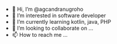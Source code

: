 - 👋 Hi, I’m @agcandranugroho
- 👀 I’m interested in software developer
- 🌱 I’m currently learning kotlin, java, PHP
- 💞️ I’m looking to collaborate on ...
- 📫 How to reach me ...

<!---
agcandranugroho/agcandranugroho is a ✨ special ✨ repository because its `README.md` (this file) appears on your GitHub profile.
You can click the Preview link to take a look at your changes.
--->
